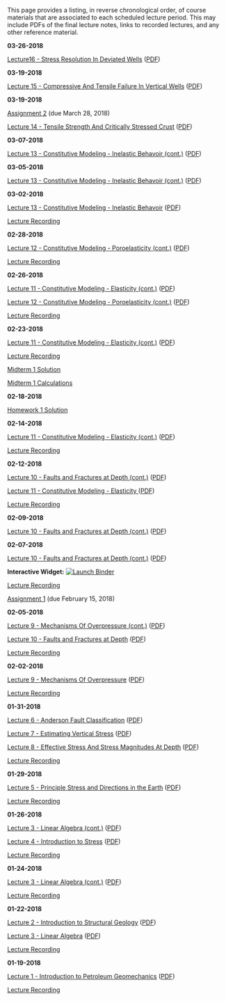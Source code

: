 <!--
.. title: Course Materials
.. slug: index
.. date: 2017-01-17 08:00:00 UTC-05:00
-->

This page provides a listing, in reverse chronological order, of course materials that are associated to each scheduled lecture period.  This may include PDFs of the final lecture notes, links to recorded lectures, and any other reference material.

**03-26-2018**

<a href="http://johnfoster.pge.utexas.edu/PGE334-ResGeomechanics/slides/Lecture16-StressResolutionInDeviatedWells.slides.html" target="_blank">Lecture16 - Stress Resolution In Deviated Wells</a> (<a href="http://johnfoster.pge.utexas.edu/PGE334-ResGeomechanics/slides/Lecture16-StressResolutionInDeviatedWells.slides.pdf" target="_blank">PDF</a>)

**03-19-2018**

<a href="http://johnfoster.pge.utexas.edu/PGE334-ResGeomechanics/slides/Lecture15-CompressiveAndTensileFailureInVerticalWells.slides.html" target="_blank">Lecture 15 - Compressive And Tensile Failure In Vertical Wells</a> (<a href="http://johnfoster.pge.utexas.edu/PGE334-ResGeomechanics/slides/Lecture15-CompressiveAndTensileFailureInVerticalWells.slides.pdf" target="_blank">PDF</a>)

**03-19-2018**

[Assignment 2](/files/assignment2-2018.pdf) (due March 28, 2018)

<a href="http://johnfoster.pge.utexas.edu/PGE334-ResGeomechanics/slides/Lecture14-TensileStrengthAndCriticallyStressedCrust.slides.html" target="_blank">Lecture 14 - Tensile Strength And Critically Stressed Crust</a> (<a href="http://johnfoster.pge.utexas.edu/PGE334-ResGeomechanics/slides/Lecture14-TensileStrengthAndCriticallyStressedCrust.slides.pdf" target="_blank">PDF</a>)

**03-07-2018**

<a href="http://johnfoster.pge.utexas.edu/PGE334-ResGeomechanics/slides/Lecture13-ConstitutiveModeling-InelasticBehavoir.slides.html#/8" target="_blank">Lecture 13 - Constitutive Modeling - Inelastic Behavoir (cont.)</a> (<a href="http://johnfoster.pge.utexas.edu/PGE334-ResGeomechanics/slides/Lecture13-ConstitutiveModeling-InelasticBehavoir.slides.pdf" target="_blank">PDF</a>)

**03-05-2018**

<a href="http://johnfoster.pge.utexas.edu/PGE334-ResGeomechanics/slides/Lecture13-ConstitutiveModeling-InelasticBehavoir.slides.html#/1" target="_blank">Lecture 13 - Constitutive Modeling - Inelastic Behavoir (cont.)</a> (<a href="http://johnfoster.pge.utexas.edu/PGE334-ResGeomechanics/slides/Lecture13-ConstitutiveModeling-InelasticBehavoir.slides.pdf" target="_blank">PDF</a>)

**03-02-2018**

<a href="http://johnfoster.pge.utexas.edu/PGE334-ResGeomechanics/slides/Lecture13-ConstitutiveModeling-InelasticBehavoir.slides.html" target="_blank">Lecture 13 - Constitutive Modeling - Inelastic Behavoir</a> (<a href="http://johnfoster.pge.utexas.edu/PGE334-ResGeomechanics/slides/Lecture13-ConstitutiveModeling-InelasticBehavoir.slides.pdf" target="_blank">PDF</a>)

<a href="//www.youtube.com/playlist?list=PL7Wioa6YOlZHFfu5fDKTDWq9Map3JsME5" target="_blank">Lecture Recording</a>

**02-28-2018**

<a href="http://johnfoster.pge.utexas.edu/PGE334-ResGeomechanics/slides/Lecture12-ConstitutiveModeling-Poroelasticity.slides.html" target="_blank">Lecture 12 - Constitutive Modeling - Poroelasticity (cont.)</a> (<a href="http://johnfoster.pge.utexas.edu/PGE334-ResGeomechanics/slides/Lecture12-ConstitutiveModeling-Poroelasticity.slides.pdf" target="_blank">PDF</a>)

<a href="//www.youtube.com/playlist?list=PL7Wioa6YOlZG9XnZKXFL2gAh3T_-EuCgu" target="_blank">Lecture Recording</a>

**02-26-2018**

<a href="http://johnfoster.pge.utexas.edu/PGE334-ResGeomechanics/slides/Lecture11-ConstitutiveModeling-Elasticity.slides.html#1/3" target="_blank">Lecture 11 - Constitutive Modeling - Elasticity (cont.)</a> (<a href="http://johnfoster.pge.utexas.edu/PGE334-ResGeomechanics/slides/Lecture11-ConstitutiveModeling-Elasticity.slides.pdf" target="_blank">PDF</a>)

<a href="http://johnfoster.pge.utexas.edu/PGE334-ResGeomechanics/slides/Lecture12-ConstitutiveModeling-Poroelasticity.slides.html" target="_blank">Lecture 12 - Constitutive Modeling - Poroelasticity (cont.)</a> (<a href="http://johnfoster.pge.utexas.edu/PGE334-ResGeomechanics/slides/Lecture12-ConstitutiveModeling-Poroelasticity.slides.pdf" target="_blank">PDF</a>)

<a href="//www.youtube.com/playlist?list=PL7Wioa6YOlZHAXM6hstP4XEaSo9Cx-1Pk" target="_blank">Lecture Recording</a>

**02-23-2018**

<a href="http://johnfoster.pge.utexas.edu/PGE334-ResGeomechanics/slides/Lecture11-ConstitutiveModeling-Elasticity.slides.html" target="_blank">Lecture 11 - Constitutive Modeling - Elasticity (cont.)</a> (<a href="http://johnfoster.pge.utexas.edu/PGE334-ResGeomechanics/slides/Lecture11-ConstitutiveModeling-Elasticity.slides.pdf" target="_blank">PDF</a>)

<a href="//www.youtube.com/playlist?list=PL7Wioa6YOlZF8xlsJTAIeD6ZkExGad005" target="_blank">Lecture Recording</a>

[Midterm 1 Solution](/files/midterm1_solution.pdf)

[Midterm 1 Calculations](http://nbviewer.jupyter.org/github/johnfoster-pge-utexas/PGE334-ResGeomechanics/blob/master/files/midterm1_calculations.ipynb)

**02-18-2018**

[Homework 1 Solution](http://nbviewer.jupyter.org/github/johnfoster-pge-utexas/PGE334-ResGeomechanics/blob/master/files/assignment1_solution-2018.ipynb)

**02-14-2018**

<a href="http://johnfoster.pge.utexas.edu/PGE334-ResGeomechanics/slides/Lecture11-ConstitutiveModeling-Elasticity.slides.html" target="_blank">Lecture 11 - Constitutive Modeling - Elasticity (cont.)</a> (<a href="http://johnfoster.pge.utexas.edu/PGE334-ResGeomechanics/slides/Lecture11-ConstitutiveModeling-Elasticity.slides.pdf" target="_blank">PDF</a>)

<a href="//www.youtube.com/playlist?list=PL7Wioa6YOlZH-OnkmoCaOGZJN1G70FOiL" target="_blank">Lecture Recording</a>


**02-12-2018**

<a href="http://johnfoster.pge.utexas.edu/PGE334-ResGeomechanics/slides/Lecture10-FaultsAndFracturesAtDepth.slides.html#/4" target="_blank">Lecture 10 - Faults and Fractures at Depth (cont.)</a> (<a href="http://johnfoster.pge.utexas.edu/PGE334-ResGeomechanics/slides/Lecture10-FaultsAndFracturesAtDepth.slides.pdf" target="_blank">PDF</a>)

<a href="http://johnfoster.pge.utexas.edu/PGE334-ResGeomechanics/slides/Lecture11-ConstitutiveModeling-Elasticity.slides.html" target="_blank">Lecture 11 - Constitutive Modeling - Elasticity </a> (<a href="http://johnfoster.pge.utexas.edu/PGE334-ResGeomechanics/slides/Lecture11-ConstitutiveModeling-Elasticity.slides.pdf" target="_blank">PDF</a>)

<a href="//www.youtube.com/playlist?list=PL7Wioa6YOlZFGoQMAuhHR_nlo4RH4uzEy" target="_blank">Lecture Recording</a>

**02-09-2018**

<a href="http://johnfoster.pge.utexas.edu/PGE334-ResGeomechanics/slides/Lecture10-FaultsAndFracturesAtDepth.slides.html#/2" target="_blank">Lecture 10 - Faults and Fractures at Depth (cont.)</a> (<a href="http://johnfoster.pge.utexas.edu/PGE334-ResGeomechanics/slides/Lecture10-FaultsAndFracturesAtDepth.slides.pdf" target="_blank">PDF</a>)

**02-07-2018**

<a href="http://johnfoster.pge.utexas.edu/PGE334-ResGeomechanics/slides/Lecture10-FaultsAndFracturesAtDepth.slides.html" target="_blank">Lecture 10 - Faults and Fractures at Depth (cont.)</a> (<a href="http://johnfoster.pge.utexas.edu/PGE334-ResGeomechanics/slides/Lecture10-FaultsAndFracturesAtDepth.slides.pdf" target="_blank">PDF</a>)

**Interactive Widget:** <a href="https://mybinder.org/v2/gh/johntfoster/rotation_widget/master?filepath=rotation_widget-rise.ipynb" target="_blank"><img src="https://mybinder.org/badge.svg" alt="Launch Binder"></a>

<a href="//www.youtube.com/playlist?list=PL7Wioa6YOlZH-xwlyRU8rHyMzcg0nb6GK" target="_blank">Lecture Recording</a>

[Assignment 1](/files/assignment1-2018.pdf) (due February 15, 2018)


**02-05-2018**

<a href="http://johnfoster.pge.utexas.edu/PGE334-ResGeomechanics/slides/Lecture9-MechanismsOfOverPressure.slides.html#4" target="_blank">Lecture 9 - Mechanisms Of Overpressure (cont.)</a> (<a href="http://johnfoster.pge.utexas.edu/PGE334-ResGeomechanics/slides/Lecture9-MechanismsOfOverPressure.slides.pdf" target="_blank">PDF</a>)

<a href="http://johnfoster.pge.utexas.edu/PGE334-ResGeomechanics/slides/Lecture10-FaultsAndFracturesAtDepth.slides.html" target="_blank">Lecture 10 - Faults and Fractures at Depth</a> (<a href="http://johnfoster.pge.utexas.edu/PGE334-ResGeomechanics/slides/Lecture10-FaultsAndFracturesAtDepth.slides.pdf" target="_blank">PDF</a>)

<a href="//www.youtube.com/playlist?list=PL7Wioa6YOlZELdzrqk6i4HmDbUDO9IzcD" target="_blank">Lecture Recording</a>


**02-02-2018**

<a href="http://johnfoster.pge.utexas.edu/PGE334-ResGeomechanics/slides/Lecture9-MechanismsOfOverPressure.slides.html" target="_blank">Lecture 9 - Mechanisms Of Overpressure</a> (<a href="http://johnfoster.pge.utexas.edu/PGE334-ResGeomechanics/slides/Lecture9-MechanismsOfOverPressure.slides.pdf" target="_blank">PDF</a>)

<a href="//www.youtube.com/playlist?list=PL7Wioa6YOlZFOzR7DEASK3ZvA8Sbjb7eb" target="_blank">Lecture Recording</a>


**01-31-2018**

<a href="http://johnfoster.pge.utexas.edu/PGE334-ResGeomechanics/slides/Lecture6-AndersonFaultClassification.slides.html" target="_blank">Lecture 6 - Anderson Fault Classification</a> (<a href="http://johnfoster.pge.utexas.edu/PGE334-ResGeomechanics/slides/Lecture6-AndersonFaultClassification.slides.pdf" target="_blank">PDF</a>)

<a href="http://johnfoster.pge.utexas.edu/PGE334-ResGeomechanics/slides/Lecture7-EstimatingVerticalStress.slides.html" target="_blank">Lecture 7 - Estimating Vertical Stress</a> (<a href="http://johnfoster.pge.utexas.edu/PGE334-ResGeomechanics/slides/Lecture7-EstimatingVerticalStress.slides.pdf" target="_blank">PDF</a>)

<a href="http://johnfoster.pge.utexas.edu/PGE334-ResGeomechanics/slides/Lecture8-EffectiveStressAndStressMagnitudesAtDepth.slides.html" target="_blank">Lecture 8 - Effective Stress And Stress Magnitudes At Depth</a> (<a href="http://johnfoster.pge.utexas.edu/PGE334-ResGeomechanics/slides/Lecture8-EffectiveStressAndStressMagnitudesAtDepth.slides.pdf" target="_blank">PDF</a>)

<a href="//www.youtube.com/playlist?list=PL7Wioa6YOlZEOg_uhI-pxYujDtPl6-RuQ" target="_blank">Lecture Recording</a>

**01-29-2018**

<a href="http://johnfoster.pge.utexas.edu/PGE334-ResGeomechanics/slides/Lecture5-PrincipleStressAndDirectionsInEarth.slides.html" target="_blank">Lecture 5 - Principle Stress and Directions in the Earth</a> (<a href="http://johnfoster.pge.utexas.edu/PGE334-ResGeomechanics/slides/Lecture5-PrincipleStressAndDirectionsInEarth.slides.pdf" target="_blank">PDF</a>)

<a href="//www.youtube.com/playlist?list=PL7Wioa6YOlZHNluqkHM_1u6ejowKHzUCf" target="_blank">Lecture Recording</a>

**01-26-2018**

<a href="http://johnfoster.pge.utexas.edu/PGE334-ResGeomechanics/slides/Lecture3-Linear_Algebra.slides.html#/0/9" target="_blank">Lecture 3 - Linear Algebra (cont.)</a> (<a href="http://johnfoster.pge.utexas.edu/PGE334-ResGeomechanics/slides/Lecture3-Linear_Algebra.slides.pdf" target="_blank">PDF</a>)

<a href="http://johnfoster.pge.utexas.edu/PGE334-ResGeomechanics/slides/Lecture4-Introduction_to_Stress.slides.html" target="_blank">Lecture 4 - Introduction to Stress</a> (<a href="http://johnfoster.pge.utexas.edu/PGE334-ResGeomechanics/slides/Lecture4-Introduction_to_Stress.slides.pdf" target="_blank">PDF</a>)

<a href="//www.youtube.com/playlist?list=PL7Wioa6YOlZFBNlaH5Pg6kyZvIN0zx6xJ" target="_blank">Lecture Recording</a>


**01-24-2018**

<a href="http://johnfoster.pge.utexas.edu/PGE334-ResGeomechanics/slides/Lecture3-Linear_Algebra.slides.html#/0/6" target="_blank">Lecture 3 - Linear Algebra (cont.)</a> (<a href="http://johnfoster.pge.utexas.edu/PGE334-ResGeomechanics/slides/Lecture3-Linear_Algebra.slides.pdf" target="_blank">PDF</a>)

<a href="//www.youtube.com/playlist?list=PL7Wioa6YOlZFRYvAxorChMwvNb4-OF_x3" target="_blank">Lecture Recording</a>


**01-22-2018**

<a href="http://johnfoster.pge.utexas.edu/PGE334-ResGeomechanics/slides/Lecture2-Introduction_Structural_Geology.slides.html" target="_blank">Lecture 2 - Introduction to Structural Geology</a> (<a href="http://johnfoster.pge.utexas.edu/PGE334-ResGeomechanics/slides/Lecture2-Introduction_Structural_Geology.slides.pdf" target="_blank">PDF</a>)

<a href="http://johnfoster.pge.utexas.edu/PGE334-ResGeomechanics/slides/Lecture3-Linear_Algebra.slides.html" target="_blank">Lecture 3 - Linear Algebra</a> (<a href="http://johnfoster.pge.utexas.edu/PGE334-ResGeomechanics/slides/Lecture3-Linear_Algebra.slides.pdf" target="_blank">PDF</a>)

<a href="//www.youtube.com/playlist?list=PL7Wioa6YOlZEAutt1fgDbxADA7JbLPt75" target="_blank">Lecture Recording</a>


**01-19-2018**

<a href="http://johnfoster.pge.utexas.edu/PGE334-ResGeomechanics/slides/Lecture1-Introduction_Petroleum_Geomechanics.slides.html" target="_blank">Lecture 1 - Introduction to Petroleum Geomechanics</a> (<a href="http://johnfoster.pge.utexas.edu/PGE334-ResGeomechanics/slides/Lecture1-Introduction_Petroleum_Geomechanics.slides.pdf" target="_blank">PDF</a>)

<a href="//www.youtube.com/playlist?list=PL7Wioa6YOlZFvLV7dEtseQp0FpME1Lgyw" target="_blank">Lecture Recording</a>
